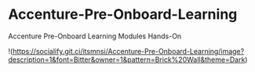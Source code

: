 # Accenture-Pre-Onboard-Learning
Accenture Pre-Onboard Learning Modules Hands-On

!(https://socialify.git.ci/itsmnsi/Accenture-Pre-Onboard-Learning/image?description=1&font=Bitter&owner=1&pattern=Brick%20Wall&theme=Dark)
